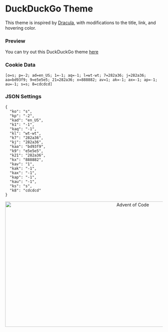# DuckDuckGo Theme

This theme is inspired by [Dracula](https://github.com/dracula/duckduckgo?tab=readme-ov-file), with modifications to the title, link, and hovering color.

### Preview
You can try out this DuckDuckGo theme [here](https://duckduckgo.com/?ko=s&kp=-2&kad=en_US&k1=-1&kaq=-1&kl=wt-wt&k7=282a36&k8=cdcdcd&kj=282a36&kaa=bd93f9&k9=e5e5e5&k21=282a36&kx=888882&kav=1&kak=-1&kax=-1&kap=-1&kau=-1&ks=s)

### Cookie Data
```
[o=s; p=-2; ad=en_US; 1=-1; aq=-1; l=wt-wt; 7=282a36; j=282a36; aa=bd93f9; 9=e5e5e5; 21=282a36; x=888882; av=1; ak=-1; ax=-1; ap=-1; au=-1; s=s; 8=cdcdcd]
```
### JSON Settings
```
{
  "ko": "s",
  "kp": "-2",
  "kad": "en_US",
  "k1": "-1",
  "kaq": "-1",
  "kl": "wt-wt",
  "k7": "282a36",
  "kj": "282a36",
  "kaa": "bd93f9",
  "k9": "e5e5e5",
  "k21": "282a36",
  "kx": "888882",
  "kav": "1",
  "kak": "-1",
  "kax": "-1",
  "kap": "-1",
  "kau": "-1",
  "ks": "s",
  "k8": "cdcdcd"
}
```
<p align="center">
  <img src="https://external-content.duckduckgo.com/iu/?u=https%3A%2F%2Fvignette.wikia.nocookie.net%2Flogopedia%2Fimages%2F0%2F00%2FDuckDuckGo_Logo-_Horizontal%25404x.png%2Frevision%2Flatest%3Fcb%3D20190826133259&f=1&nofb=1&ipt=eef370cc8eb916357a709693a0504d93cb79d94a2c075e288dda9e5eec0f0809&ipo=images" alt="Advent of Code" width="800" height="400" />
</p>
